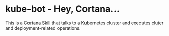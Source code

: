 # kube-bot - Hey, Cortana...

This is a [Cortana Skill](https://docs.microsoft.com/en-us/cortana/getstarted) that talks to a Kubernetes cluster and executes cluter and deployment-related operations.
